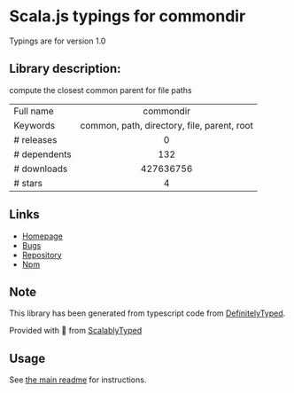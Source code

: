 
# Scala.js typings for commondir

Typings are for version 1.0

## Library description:
compute the closest common parent for file paths

|                    |                 |
| ------------------ | :-------------: |
| Full name          | commondir |
| Keywords           | common, path, directory, file, parent, root |
| # releases         | 0 |
| # dependents       | 132 |
| # downloads        | 427636756 |
| # stars            | 4 |

## Links
- [Homepage](https://github.com/substack/node-commondir)
- [Bugs](https://github.com/substack/node-commondir/issues)
- [Repository](https://github.com/substack/node-commondir)
- [Npm](https://www.npmjs.com/package/commondir)
    


## Note
This library has been generated from typescript code from [DefinitelyTyped](https://definitelytyped.org).

Provided with :purple_heart: from [ScalablyTyped](https://github.com/oyvindberg/ScalablyTyped)

## Usage
See [the main readme](../../readme.md) for instructions.


